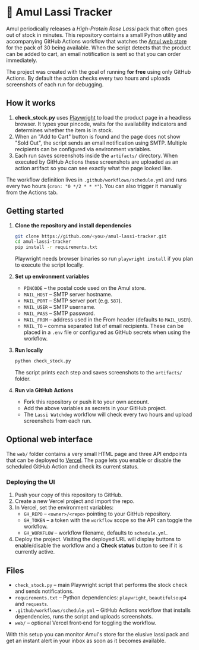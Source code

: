 # 🥤 Amul Lassi Tracker

Amul periodically releases a *High-Protein Rose Lassi* pack that often goes out of stock in minutes. This repository contains a small Python utility and accompanying GitHub Actions workflow that watches the [Amul web store](https://shop.amul.com) for the pack of 30 being available. When the script detects that the product can be added to cart, an email notification is sent so that you can order immediately.

The project was created with the goal of running **for free** using only GitHub Actions. By default the action checks every two hours and uploads screenshots of each run for debugging.

## How it works

1. **check_stock.py** uses [Playwright](https://playwright.dev) to load the product page in a headless browser. It types your pincode, waits for the availability indicators and determines whether the item is in stock.
2. When an "Add to Cart" button is found and the page does not show "Sold Out", the script sends an email notification using SMTP. Multiple recipients can be configured via environment variables.
3. Each run saves screenshots inside the `artifacts/` directory. When executed by GitHub Actions these screenshots are uploaded as an action artifact so you can see exactly what the page looked like.

The workflow definition lives in `.github/workflows/schedule.yml` and runs every two hours (`cron: "0 */2 * * *"`). You can also trigger it manually from the Actions tab.

## Getting started

1. **Clone the repository and install dependencies**
   ```bash
   git clone https://github.com/<you>/amul-lassi-tracker.git
   cd amul-lassi-tracker
   pip install -r requirements.txt
   ```
   Playwright needs browser binaries so run `playwright install` if you plan to execute the script locally.

2. **Set up environment variables**
   - `PINCODE` – the postal code used on the Amul store.
   - `MAIL_HOST` – SMTP server hostname.
   - `MAIL_PORT` – SMTP server port (e.g. `587`).
   - `MAIL_USER` – SMTP username.
   - `MAIL_PASS` – SMTP password.
   - `MAIL_FROM` – address used in the From header (defaults to `MAIL_USER`).
   - `MAIL_TO` – comma separated list of email recipients.
   These can be placed in a `.env` file or configured as GitHub secrets when using the workflow.

3. **Run locally**
   ```bash
   python check_stock.py
   ```
   The script prints each step and saves screenshots to the `artifacts/` folder.

4. **Run via GitHub Actions**
   - Fork this repository or push it to your own account.
   - Add the above variables as secrets in your GitHub project.
   - The `Lassi Watchdog` workflow will check every two hours and upload screenshots from each run.

## Optional web interface

The `web/` folder contains a very small HTML page and three API endpoints that can be deployed to [Vercel](https://vercel.com). The page lets you enable or disable the scheduled GitHub Action and check its current status.

### Deploying the UI

1. Push your copy of this repository to GitHub.
2. Create a new Vercel project and import the repo.
3. In Vercel, set the environment variables:
   - `GH_REPO` – `<owner>/<repo>` pointing to your GitHub repository.
   - `GH_TOKEN` – a token with the `workflow` scope so the API can toggle the workflow.
   - `GH_WORKFLOW` – workflow filename, defaults to `schedule.yml`.
4. Deploy the project. Visiting the deployed URL will display buttons to enable/disable the workflow and a **Check status** button to see if it is currently active.

## Files

- `check_stock.py` – main Playwright script that performs the stock check and sends notifications.
- `requirements.txt` – Python dependencies: `playwright`, `beautifulsoup4` and `requests`.
- `.github/workflows/schedule.yml` – GitHub Actions workflow that installs dependencies, runs the script and uploads screenshots.
- `web/` – optional Vercel front‑end for toggling the workflow.

With this setup you can monitor Amul's store for the elusive lassi pack and get an instant alert in your inbox as soon as it becomes available.
